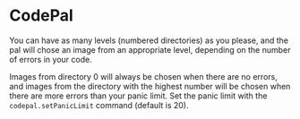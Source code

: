 # CodePal

You can have as many levels (numbered directories) as you please, and the pal will chose an image from an appropriate level, depending on the number of errors in your code.

Images from directory 0 will always be chosen when there are no errors, and images from the directory with the highest number will be chosen when there are more errors than your panic limit. Set the panic limit with the `codepal.setPanicLimit` command (default is 20).
